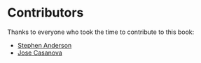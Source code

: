 # Contributors

Thanks to everyone who took the time to contribute to this book:

- [Stephen Anderson](https://github.com/bendycode)
- [Jose Casanova](https://github.com/josescasanova)
